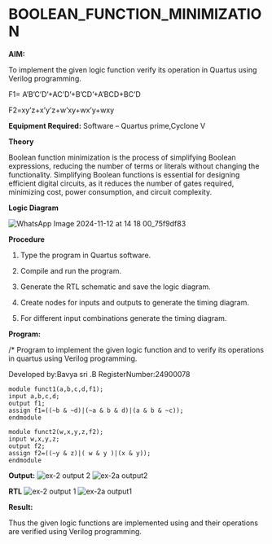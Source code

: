 # BOOLEAN_FUNCTION_MINIMIZATION

**AIM:**

To implement the given logic function verify its operation in Quartus using Verilog programming.

F1= A’B’C’D’+AC’D’+B’CD’+A’BCD+BC’D 

F2=xy’z+x’y’z+w’xy+wx’y+wxy

**Equipment Required:**
Software – Quartus prime,Cyclone V

**Theory**

Boolean function minimization is the process of simplifying Boolean expressions, reducing the number of terms or literals without changing the functionality. Simplifying Boolean functions is essential for designing efficient digital circuits, as it reduces the number of gates required, minimizing cost, power consumption, and circuit complexity.

**Logic Diagram**

![WhatsApp Image 2024-11-12 at 14 18 00_75f9df83](https://github.com/user-attachments/assets/72cdf167-8c63-44ca-854d-e7c1e9a9b7fa)



**Procedure**

1.	Type the program in Quartus software.

2.	Compile and run the program.

3.	Generate the RTL schematic and save the logic diagram.

4.	Create nodes for inputs and outputs to generate the timing diagram.

5.	For different input combinations generate the timing diagram.


**Program:**

/* Program to implement the given logic function and to verify its operations in quartus using Verilog programming. 

Developed by:Bavya sri .B   RegisterNumber:24900078 

```
module funct1(a,b,c,d,f1);
input a,b,c,d;
output f1;
assign f1=((~b & ~d)|(~a & b & d)|(a & b & ~c));
endmodule
```

```
module funct2(w,x,y,z,f2);
input w,x,y,z;
output f2;
assign f2=((~y & z)|( w & y )|(x & y));
endmodule
```

**Output:**
![ex-2 output 2](https://github.com/user-attachments/assets/0a102115-6bdf-4026-b329-1b56afc339e4)
![ex-2a output2](https://github.com/user-attachments/assets/38054847-33f7-498b-bc10-45c0fab6dfe5)


**RTL**
![ex-2 output 1](https://github.com/user-attachments/assets/b2e3bb1c-2e7b-4fec-8677-2314dfc13768)
![ex-2a output1](https://github.com/user-attachments/assets/8b7f9f09-30ed-454c-8912-1683d5adc74f)

**Result:**

Thus the given logic functions are implemented using and their operations are verified using Verilog programming.

